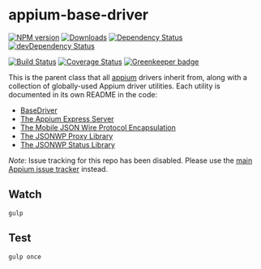 appium-base-driver
===================
[![NPM version](http://img.shields.io/npm/v/appium-base-driver.svg)](https://npmjs.org/package/appium-base-driver)
[![Downloads](http://img.shields.io/npm/dm/appium-base-driver.svg)](https://npmjs.org/package/appium-base-driver)
[![Dependency Status](https://david-dm.org/appium/appium-base-driver.svg)](https://david-dm.org/appium/appium-base-driver)
[![devDependency Status](https://david-dm.org/appium/appium-base-driver/dev-status.svg)](https://david-dm.org/appium/appium-base-driver#info=devDependencies)

[![Build Status](https://travis-ci.org/appium/appium-base-driver.svg?branch=master)](https://travis-ci.org/appium/appium-base-driver)
[![Coverage Status](https://coveralls.io/repos/appium/appium-base-driver/badge.svg?branch=master)](https://coveralls.io/r/appium/appium-base-driver?branch=master) [![Greenkeeper badge](https://badges.greenkeeper.io/appium/appium-base-driver.svg)](https://greenkeeper.io/)

This is the parent class that all [appium](appium.io) drivers inherit from, along with a collection of globally-used Appium driver utilities. Each utility is documented in its own README in the code:

* [BaseDriver](lib/basedriver)
* [The Appium Express Server](lib/express)
* [The Mobile JSON Wire Protocol Encapsulation](lib/mjsonwp)
* [The JSONWP Proxy Library](lib/jsonwp-proxy)
* [The JSONWP Status Library](lib/jsonwp-status)

*Note*: Issue tracking for this repo has been disabled. Please use the [main Appium issue tracker](https://github.com/appium/appium/issues) instead.

## Watch

```
gulp
```

## Test

```
gulp once
```
